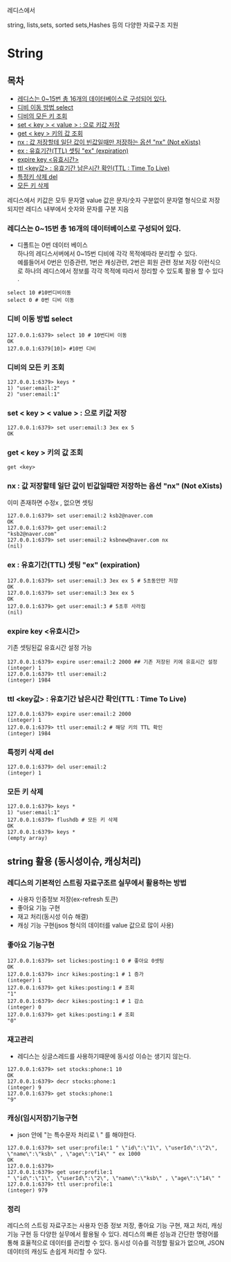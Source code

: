 레디스에서

string, lists,sets, sorted sets,Hashes 등의 다양한 자료구조 지원

<!-- omit in toc -->
# String
<!-- omit in toc -->
## 목차

- [레디스는 0~15번 총 16개의 데이터베이스로 구성되어 있다.](#레디스는-015번-총-16개의-데이터베이스로-구성되어-있다)
- [디비 이동 방법 select](#디비-이동-방법-select)
- [디비의 모든 키 조회](#디비의-모든-키-조회)
- [set \< key \> \< value \> : 으로 키값 저장](#set--key---value---으로-키값-저장)
- [get \< key \> 키의 값 조회](#get--key--키의-값-조회)
- [nx : 값 저장할테 일단 값이 빈값일때만 저장하는 옵션 "nx" (Not eXists)](#nx--값-저장할테-일단-값이-빈값일때만-저장하는-옵션-nx-not-exists)
- [ex : 유효기간(TTL) 셋팅 "ex" (expiration)](#ex--유효기간ttl-셋팅-ex-expiration)
- [expire key \<유효시간\>](#expire-key-유효시간)
- [ttl \<key값\> : 유효기간 남은시간 확인(TTL : Time To Live)](#ttl-key값--유효기간-남은시간-확인ttl--time-to-live)
- [특정키 삭제 del](#특정키-삭제-del)
- [모든 키 삭제](#모든-키-삭제)


레디스에서 키값은 모두 문자열
value 값은 문자/숫자 구분없이 문자열 형식으로 저장되지만 레디스 내부에서 숫자와 문자를 구분 지음

### 레디스는 0~15번 총 16개의 데이터베이스로 구성되어 있다.

- 디폴트는 0번 데이터 베이스  
  하나의 레디스서버에서 0~15번 디비에 각각 목적에따라 분리할 수 있다.  
  예를들어서 0번은 인증관련, 1번은 캐싱관련, 2번은 회원 관련 정보 저장 이런식으로 하나의 레디스에서 정보를 각각 목적에 따라서 정리할 수 있도록 활용 할 수 있다 .

```shell
select 10 #10번디비이동
select 0 # 0번 디비 이동
```

### 디비 이동 방법 select

```docker
127.0.0.1:6379> select 10 # 10번디비 이동
OK
127.0.0.1:6379[10]> #10번 디비
```

### 디비의 모든 키 조회

```docker
127.0.0.1:6379> keys *
1) "user:email:2"
2) "user:email:1"
```

### set < key > < value > : 으로 키값 저장

```docker
127.0.0.1:6379> set user:email:3 3ex ex 5
OK
```

### get < key > 키의 값 조회

```docker
get <key>
```
### nx : 값 저장할테 일단 값이 빈값일때만 저장하는 옵션 "nx" (Not eXists)

이미 존재하면 수정x , 없으면 셋팅

```docker
127.0.0.1:6379> set user:email:2 ksb2@naver.com
OK
127.0.0.1:6379> get user:email:2
"ksb2@naver.com"
127.0.0.1:6379> set user:email:2 ksbnew@naver.com nx
(nil)
```

### ex : 유효기간(TTL) 셋팅 "ex" (expiration)

```docker
127.0.0.1:6379> set user:email:3 3ex ex 5 # 5초동안만 저장
OK
127.0.0.1:6379> set user:email:3 3ex ex 5
OK
127.0.0.1:6379> get user:email:3 # 5초후 사라짐
(nil)
```

### expire key <유효시간>

기존 셋팅된값 유효시간 설정 가능

```docker
127.0.0.1:6379> expire user:email:2 2000 ## 기존 저장된 키에 유효시간 설정
(integer) 1
127.0.0.1:6379> ttl user:email:2
(integer) 1984
```

### ttl <key값> : 유효기간 남은시간 확인(TTL : Time To Live)

```docker
127.0.0.1:6379> expire user:email:2 2000
(integer) 1
127.0.0.1:6379> ttl user:email:2 # 해당 키의 TTL 확인
(integer) 1984
```

### 특정키 삭제 del

```docker
127.0.0.1:6379> del user:email:2
(integer) 1
```

### 모든 키 삭제

```docker
127.0.0.1:6379> keys *
1) "user:email:1"
127.0.0.1:6379> flushdb # 모든 키 삭제
OK
127.0.0.1:6379> keys *
(empty array)
```





## string 활용 (동시성이슈, 캐싱처리)
### 레디스의 기본적인 스트링 자료구조르 실무에서 활용하는 방법
- 사용자 인증정보 저장(ex-refresh 토큰)
- 좋아요 기능 구현
- 재고 처리(동시성 이슈 해결)
- 캐싱 기능 구현(jsos 형식의 데이터를 value 값으로 많이 사용)

### 좋아요 기능구현
``` docker
127.0.0.1:6379> set lickes:posting:1 0 # 좋아요 0셋팅
OK
127.0.0.1:6379> incr kikes:posting:1 # 1 증가
(integer) 1
127.0.0.1:6379> get kikes:posting:1 # 조회
"1"
127.0.0.1:6379> decr kikes:posting:1 # 1 감소
(integer) 0
127.0.0.1:6379> get kikes:posting:1 # 조회
"0"
```

### 재고관리
- 레디스는 싱글스레드를 사용하기때문에 동시성 이슈는 생기지 않는다.
```docker
127.0.0.1:6379> set stocks:phone:1 10
OK
127.0.0.1:6379> decr stocks:phone:1
(integer) 9
127.0.0.1:6379> get stocks:phone:1
"9"
```

### 캐싱(임시저장)기능구현
- json 안에 "는 특수문자 처리로 \ " 를 해야한다.
```docker
127.0.0.1:6379> set user:profile:1 " \"id\":\"1\", \"userId\":\"2\", \"name\":\"ksb\" , \"age\":\"14\" " ex 1000
OK
127.0.0.1:6379>
127.0.0.1:6379> get user:profile:1
" \"id\":\"1\", \"userId\":\"2\", \"name\":\"ksb\" , \"age\":\"14\" "
127.0.0.1:6379> ttl user:profile:1
(integer) 979
```

### 정리
레디스의 스트링 자료구조는 사용자 인증 정보 저장, 좋아요 기능 구현, 재고 처리, 캐싱 기능 구현 등 다양한 실무에서 활용될 수 있다. 레디스의 빠른 성능과 간단한 명령어를 통해 효율적으로 데이터를 관리할 수 있다. 동시성 이슈를 걱정할 필요가 없으며, JSON 데이터의 캐싱도 손쉽게 처리할 수 있다.
